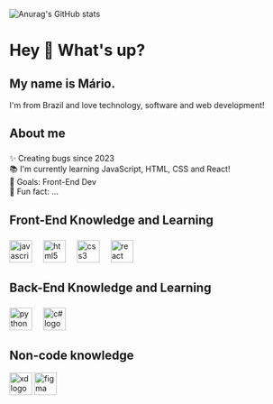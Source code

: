 
![Anurag's GitHub stats](https://github-readme-stats.vercel.app/api?username=MarioHCoelho&theme=bear&show_icons=true)

<h1 align="left">Hey 👋 What's up?</h1>


###

<p align="left"><h2>My name is Mário.</h2></p>
<p align="left">I'm  from Brazil and love technology, software and web development!

###

<h2 align="left">About me</h2>

###

<p align="left">✨ Creating bugs since 2023<br>📚 I'm currently learning JavaScript, HTML, CSS and React!<br>🎯 Goals: Front-End Dev <br>🎲 Fun fact: ...</p>

###

<h2 align="left">Front-End Knowledge and Learning </h2>

###

<div align="left">
  <img src="https://cdn.jsdelivr.net/gh/devicons/devicon/icons/javascript/javascript-original.svg" height="40" alt="javascript logo"  />
  <img width="12" />
  <img src="https://cdn.jsdelivr.net/gh/devicons/devicon/icons/html5/html5-original.svg" height="40" alt="html5 logo"  />
  <img width="12" />
  <img src="https://cdn.jsdelivr.net/gh/devicons/devicon/icons/css3/css3-original.svg" height="40" alt="css3 logo"  />
  <img width="12" />
  <img src="https://cdn.jsdelivr.net/gh/devicons/devicon/icons/react/react-original.svg" height="40" alt="react logo"  />
  <img width="12" />
</div>

<h2 align="left">Back-End Knowledge and Learning </h2>

###

<div align="left">
  <img src="https://cdn.jsdelivr.net/gh/devicons/devicon/icons/python/python-original.svg" height="40" alt="python"  />
  <img width="12" />
  <img src="https://cdn.jsdelivr.net/gh/devicons/devicon/icons/csharp/csharp-original.svg" height="40" alt="c# logo"  />
  <img width="12" />
</div>

###
 
<h2 align="left">Non-code knowledge </h2>
<div align ="left">
  <img src="https://cdn.jsdelivr.net/gh/devicons/devicon/icons/xd/xd-original.svg" height="40" alt="xd logo"  />
  <img src="https://cdn.jsdelivr.net/gh/devicons/devicon/icons/figma/figma-original.svg" height="40" alt="figma"  />
</div>


###
